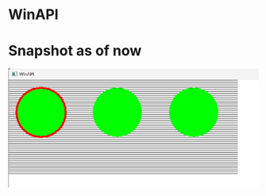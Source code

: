 # WinAPI

# Snapshot as of now
![TextOut](https://github.com/Oakmura/WinAPI/blob/main/Screenshots/TransparentStockObject.png)
